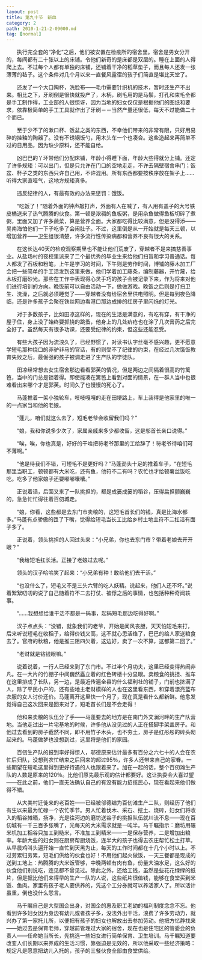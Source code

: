 ```yaml
---
layout: post
title: 第九十节　新血
category: 2
path: 2010-1-21-2-09000.md
tag: [normal]
---
```


　　执行完全套的“净化”之后，他们被安置在检疫所的宿舍里。宿舍是男女分开的，每间都有二十张以上的床铺。令他们新奇的是床都是双层的。睡在上面的人得爬上去。不过每个人都有单独的床铺，还铺着干净的稻草垫子，而且每人还发一张薄薄的毡子。这个条件对几个月以来一直餐风露宿的孩子们简直是堪比天堂了。

　　还发了一个大口陶杯，洗脸布――毛巾需要针织机的技术，暂时还生产不出来。相比之下，牙刷倒是很快就投产了，木柄，刷毛用的是马鬃，打孔和束毛全都是手工制作得，工业部的人很惊讶，因为当地的妇女仅仅是根据他们的图纸和要求，依靠极简单的手工工具就作出了牙刷－－当然产量还很低，每天不过能做二十个而已。

　　至于少不了的漱口杯、饭盆之类的东西，不幸他们带来的非常有限，只好用易碎的挂釉的陶器了。没有不锈钢饭勺，用木头车一个也凑合。这些造起来再简单不过的日用品，因为缺少原料，还不能自给。

　　凶巴巴的丫环带他们分配床铺，年龄小得睡下面，年龄大些得就分上铺。还定了许多规矩：可以出门，但是只允许在门口的空地走走，不许去隔壁宿舍串门；饭盆、杯子之类的东西只许自己用，不许混用。所有东西都要按秩序放在架子上……听得大家直噎气，这地方规矩真多。

　　违反纪律的人，有最有效的办法来惩罚：饿饭。

　　“吃饭了！”随着外面的钟声敲打声，外面有人在喊了，有人用有盖子的大号铁皮桶送来了热气腾腾的伙食。第一顿是浓稠的鱼板粥，是用杂鱼做得鱼板切碎了煮粥，里面又加了许多蔬菜，算是营养全面。大家都吃得比较满意，但是没得添――吴南海怕他们一下子吃多了会闹肚子。不过，这里倒是从一开始就是每天三顿，以增加营养――卫生组很清楚，许多流行性传染病都和营养不良有很大的关系。

　　在这长达40天的检疫观察期里也不能让他们荒废了，穿越者不是来搞慈善事业。从盐场村的夜校里派来了二个最优秀的毕业生来给他们扫盲和学习普通话。每人都发了石板和粉笔，上午是学习的时间，下午则是劳作时间，博铺的藤木加工厂会把一些简单的手工活发到这里来做，他们学着加工藤条，编制藤器，开竹蔑，给木板打磨砂光。那些在工作中表现得心灵手巧的孩子会被记录下来，作为将来对他们进行培训的方向。晚饭前可以自由活动一下，做做游戏。晚饭之后则是打扫卫生、洗澡，之后就必须睡觉了――穿越者没有给宿舍里供电照明。但是每到夜色降临，还是许多孩子会聚在铁丝网边看港口那边成排的红房子里闪烁的灯光。

　　对于多数孩子，比如田凉这样的，现在的生活是满意的，有吃有穿，有干净的屋子住，身上没了始终要抓挠的跳蚤，他身上的几处疥疮也在涂了几次膏药之后完全好了。虽然每天有很多功课，还要受纪律的约束，但这些还能忍受。

　　有些大孩子因为流浪久了，已经野惯了，对读书认字丝毫不感兴趣，更不愿意学短毛那种绕口的非驴非马的官话，有的则受不了纪律的约束，在经过几次饿饭教育失败之后，最倔强的孩子被调走进了生产队的学徒队。

　　田凉经常想去女生宿舍那边看看郭芙的情况，但是两边之间隔着很高的竹篱笆，当中的门总是锁着得。即使能凑在篱笆上看到对面的情景，在一群人当中也很难看出来哪个才是郭芙。时间久了也慢慢的死心了。

　　马蓬推着一架小独轮车，吱吱嘎嘎的走在田埂路上，车上装得是他家里的唯一的一点家当和他的老娘。

　　“蓬儿，咱们就这么去了，短毛老爷会收留我们吗？”

　　“娘，我和你说多少次了，家属亲戚来多少都收留，这是邬首长亲口说得。”

　　“唉，唉，你也真是，好好的干啥把符老爷那里的工给辞了！符老爷待咱们可不薄啊。”

　　“他是待我们不错，可短毛不是更好吗？”马蓬劲头十足的推着车子，“在短毛那里当职工，顿顿都有大米吃，还有鱼，他符不二有吗？农忙也才给顿薯丝饭吃吃。吃多了他家娘子还要嘟嘟囔囔。”

　　正说着话，后面又来了一队挑担的，都是成篓成篓的稻谷，压得扁担颤巍巍的，急急忙忙得往着百仞城走。

　　“娘，你看，这些都是去东门市卖粮的，这短毛首长们的钱，真是比海水都多。”马蓬有点骄傲的匝了下嘴，觉得给短毛当长工比给乡村土地主符不二扛活有面子多了。

　　正说着，领头挑担的人回过头来：“小兄弟，你也去东门市？带着老娘去开开眼？”

　　“我给短毛扛长活。正接了老娘过去呢。”

　　领头的汉子哈哈笑了起来：“小兄弟有种！敢给他们去干活。”

　　“也没什么了，短毛又不是三头六臂的吃人妖精。说起来，他们人还不坏。”说着絮絮叨叨的说了自己随着符不二去打仗、被俘之后的事情，也包括种种奇闻轶事。

　　“……我想想给谁干活不都是一码事，起码短毛那边吃得好啊。”

　　汉子点点头：“没错，就象我们的老爷，开始是闻风丧胆，天天怕短毛来打，后来听说短毛在收稻子，给得价钱又高，这不就心思活络了，巴巴的给人家送粮食去了。官府的秋粮，他是推三阻四欠着，这边好，卖了一次不算，这都第二回了。”

　　“老财就是钻钱眼嘛。”

　　说着说着，一行人已经来到了东门市。不过半个月功夫，这里已经变得热闹非凡。在一大片的竹棚子中间巍然矗立着的红色砖楼十分显眼。卖粮食的挑担、推车在这里排成了长队，另一边，是最近传遍全县的什么福利社的铺子，门前也挤满了人，除了平民小户的，还有些地主老财模样的人也在这里看东西，和穿着漂亮蓝布衣服的女人讨价还价。马蓬离开这里快一个月了，现在真是看什么都新鲜。他愈发觉得自己这次回来是回来对了，短毛首长们是不会走得！

　　他和来卖粮的队伍分了手――马蓬要去的地方是在南门外文澜河畔的生产队营地。当他走过出一片宅基地的时候，许多他从没见过的人正在搭脚手架盖房子。和他过去看到的房子截然不同，即不用竹子木头，也不夯土，房子是红彤彤的砖头砌起来的。马蓬做梦也没想到过，这里将是他们的家园。

　　百仞生产队的报到率好得惊人，邬德原来估计最多有百分之六七十的人会在农忙后归队，没想到农忙结束之后回来的超过95％，许多人还带来自己的家眷。一些期望在短毛这里得到更好待遇的人也跟着来了。加在一起的话，整个百仞滩生产队的人数是原来的120％。比他们原先最乐观的估计都要好。这让执委会大喜过望――在此之前，他们一直无法确认自己的有没有能力招揽民心，现在看起来他们做得不错。

　　从大美村迁徙来的老百姓――已经被邬德编为百仞滩生产二队，则经历了他们有生以来最为忙碌一个农忙季节。男人忙着伐木、采石、挖土、烧砖，妇女们将收入的稻谷摊晒，扬净，光是往河边的磨坊送谷子的挑担队伍就川流不息――现在百仞城有一千三百多张嘴了，光每天的大米需求就是一吨半。马千瞩指示：磨坊用碾米机加工稻谷只加工到糙米，不准加工到精米――一是保存营养，二是增加出粮率。年龄大些的妇女则在厨房帮厨烧饭，连半大的孩子也得去农庄帮忙松土打草。从早晨鸡叫头遍开始一直忙到天黑为止，每天的工作时间都在十几个小时以上。不过劳累归劳累，短毛们供给的伙食也好！不用他们起火做饭，一天三餐都是现成的送到工地上：热腾腾的大米饭管够，中晚两顿有肉有鱼，份量大油水足，这么好的伙食他们别说吃，连见都不曾见过。除此之外，还给工钱，虽然是些花花绿绿的纸片，但是据比他们来得早的生产一队的人说，这些纸片很值钱，能够在食堂买到米饭、鱼肉。家里有孩子老人要供养的，凭这个工分券就可以养活家人了。所以活计虽重，倒也没什么怨言。

　　马千瞩自己是大型国企出身，对国企的惠及职工老幼的福利制度念念不忘。他看到许多妇女因为身边有幼儿或者孩子多，没法外出干活，浪费了许多劳动力，就兴办了第一家托儿所，以便把有孩子的妇女也解放出去参加劳动。他把方忆静找来――她过去是保育老师，穿越前管理过大家的宿舍，现在也是住宅区的管委会的负责人――任命她当所长，先挑选一些妇女进行简单保育、卫生培训。马千瞩知道要改变人们长期以来养成的生活习惯，靠强迫是无效的，所以他采取一些经济策略：规定凡是愿意把幼儿入托的，孩子的三餐伙食全部由食堂供给。
